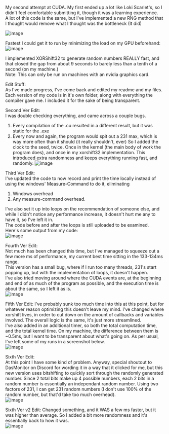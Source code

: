 My second attempt at CUDA. My first ended up a lot like Loki Scarlet's, so I didn't feel comfortable submitting it, though it was a learning experience.  
A lot of this code is the same, but I've implemented a new RNG method that I thought would remove what I thought was the bottleneck (It did)
  
![image](https://github.com/user-attachments/assets/333aa555-a61e-4dce-aacb-64aac05f6e57)  
  
Fastest I could get it to run by minimizing the load on my GPU beforehand:  
![image](https://github.com/user-attachments/assets/61d1f90b-8ad9-4717-9c2a-36a9aa30698b)  
  
I implemented XORShift32 to generate random numbers REALLY fast, and that closed the gap from about 9 seconds to barely less than a tenth of a second (on my machine.)  
Note: This can only be run on machines with an nvidia graphics card.  

Edit Stuff:  
As I've made progress, I've come back and edited my readme and my files.  
Each version of my code is in it's own folder, along with everything the compiler gave me. I included it for the sake of being transparent.  
  
Second Ver Edit:  
I was double checking everything, and came across a couple bugs.  
1. Every compilation of the .cu resulted in a different result, but it was static for the .exe
2. Every now and again, the program would spit out a 231 max, which is way more often than it should (it really shouldn't, ever)
   So I added the clock to the seed, twice. Once in the kernel (the main body of work the program does), and once in my xorshift32 implementation. This introduced extra randomness and keeps everything running fast, and randomly.
   ![image](https://github.com/user-attachments/assets/e0adc2f6-1982-4832-b0f3-014a95da6cf7)

Third Ver Edit:  
I've updated the code to now record and print the time locally instead of using the windows' Measure-Command to do it, eliminating  
1. Windows overhead
2. Any measure-command overhead.    

I've also set it up into loops on the recommendation of someone else, and while I didn't notice any performance increase, it doesn't hurt me any to have it, so I've left it in.  
The code before and after the loops is still uploaded to be examined.  
Here's some output from my code:  
![image](https://github.com/user-attachments/assets/d087fbff-3729-47f6-84de-baeee8815e3f)

Fourth Ver Edit:  
Not much has been changed this time, but I've managed to squeeze out a few more ms of performance, my current best time sitting in the 133-134ms range.  
This version has a small bug, where if I run too many threads, 231's start popping up, but with the implementation of loops, it doesn't happen.  
I've also tried moving around where the CUDA events are, at the beginning and end of as much of the program as possible, and the execution time is about the same, so I left it as is.  
![image](https://github.com/user-attachments/assets/8047863f-1e36-4c14-b62f-ea58697d3a6d)  

Fifth Ver Edit:
I've probably sunk too much time into this at this point, but for whatever reason optimizing this doesn't leave my mind. I've changed where xorshift lives, in order to cut down on the amount of callbacks and variables involved. The overall logic is the same, it's just more streamlined.  
I've also added in an additional timer, so both the total computation time, and the total kernel time. On my machine, the difference between them is ~0.5ms, but I want to be transparent about what's going on. As per usual, I've left some of my runs in a screenshot below.  
![image](https://github.com/user-attachments/assets/563c8a13-a33c-4649-9309-3ca5568b270c)

Sixth Ver Edit:  
At this point I have some kind of problem. Anyway, special shoutout to DasMonitor on Discord for wording it in a way that it clicked for me, but this new version uses bitshifting to quickly sort through the randomly generated number. Since 2 total bits make up 4 possible numbers, each 2 bits in a random number is essentially an independant random number. Using two factors of 231, I can get 231 random numbers (I don't use 100% of the random number, but that'd take too much overhead).  
![image](https://github.com/user-attachments/assets/ca9483fc-b2fb-4fc2-9291-1b595100a0b9)  

Sixth Ver v2 Edit:
Changed something, and it WAS a few ms faster, but it was higher than average. So I added a bit more randomness and it's essentially back to how it was.  
![image](https://github.com/user-attachments/assets/df44f7ca-8a5d-4716-9748-ad27f89e4d63)


